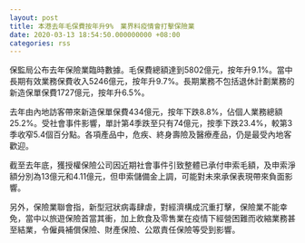 ```yaml
---
layout: post
title: 本港去年毛保費按年升9%　業界料疫情會打擊保險業
date: 2020-03-13 18:54:50.000000000 +08:00
categories: rss
---
```


保監局公布去年保險業臨時數據。毛保費總額達到5802億元，按年升9.1%。當中長期有效業務保費收入5246億元，按年升9.7%。長期業務不包括退休計劃業務的新造保單保費1727億元，按年升6.5%。

去年由內地訪客帶來新造保單保費434億元，按年下跌8.8%，佔個人業務總額25.2%。受社會事件影響，單計第4季跌至只有74億元，按季下跌23.4%，較第3季收窄5.4個百分點。各項產品中，危疾、終身壽險及醫療產品，仍是最受內地客歡迎。

截至去年底，獲授權保險公司因近期社會事件引致整體已承付申索毛額，及申索淨額分別為13億元和4.11億元，但申索儲備金上調，可能對未來承保表現帶來負面影響。

另外，保險業聯會指，新型冠狀病毒肆虐，對經濟構成沉重打擊，保險業不能幸免，當中以旅遊保險首當其衝，加上飲食及零售業在疫情下經營困難而收縮業務甚至結業，令僱員補償保險、財產保險、公眾責任保險等受到影響。
